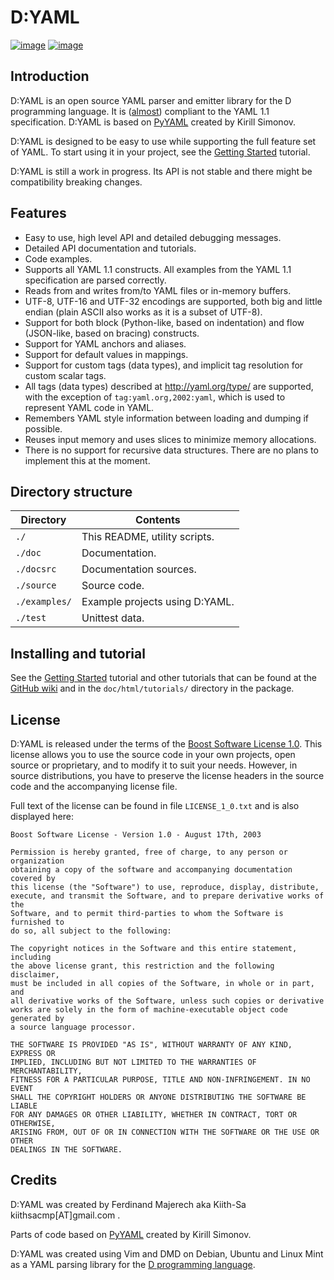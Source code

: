 # D:YAML

[![image](https://travis-ci.org/dlang-community/D-YAML.svg?branch=master)](https://travis-ci.org/dlang-community/D-YAML)
[![image](https://img.shields.io/dub/v/dyaml.svg)](http://code.dlang.org/packages/dyaml)

## Introduction

D:YAML is an open source YAML parser and emitter library for the D
programming language. It is
([almost](https://github.com/dlang-community/D-YAML/wiki/Differences-between-D:YAML-and-the-YAML-specification))
compliant to the YAML 1.1 specification. D:YAML is based on
[PyYAML](http://www.pyyaml.org) created by Kirill Simonov.

D:YAML is designed to be easy to use while supporting the full feature
set of YAML. To start using it in your project, see the [Getting
Started](https://github.com/dlang-community/D-YAML/wiki/Getting-Started)
tutorial.

D:YAML is still a work in progress. Its API is not stable and there
might be compatibility breaking changes.

## Features

  - Easy to use, high level API and detailed debugging messages.
  - Detailed API documentation and tutorials.
  - Code examples.
  - Supports all YAML 1.1 constructs. All examples from the YAML 1.1
    specification are parsed correctly.
  - Reads from and writes from/to YAML files or in-memory buffers.
  - UTF-8, UTF-16 and UTF-32 encodings are supported, both big and
    little endian (plain ASCII also works as it is a subset of UTF-8).
  - Support for both block (Python-like, based on indentation) and flow
    (JSON-like, based on bracing) constructs.
  - Support for YAML anchors and aliases.
  - Support for default values in mappings.
  - Support for custom tags (data types), and implicit tag resolution
    for custom scalar tags.
  - All tags (data types) described at <http://yaml.org/type/> are
    supported, with the exception of `tag:yaml.org,2002:yaml`, which is
    used to represent YAML code in YAML.
  - Remembers YAML style information between loading and dumping if
    possible.
  - Reuses input memory and uses slices to minimize memory allocations.
  - There is no support for recursive data structures. There are no
    plans to implement this at the moment.

## Directory structure

| Directory     | Contents                       |
|---------------|--------------------------------|
| `./`          | This README, utility scripts.  |
| `./doc`       | Documentation.                 |
| `./docsrc`    | Documentation sources.         |
| `./source`    | Source code.                   |
| `./examples/` | Example projects using D:YAML. |
| `./test`      | Unittest data.                 |

## Installing and tutorial

See the [Getting
Started](https://github.com/dlang-community/D-YAML/wiki/Getting-Started)
tutorial and other tutorials that can be found at the [GitHub
wiki](https://github.com/dlang-community/D-YAML/wiki) and in the
`doc/html/tutorials/` directory in the package.

## License

D:YAML is released under the terms of the [Boost Software
License 1.0](http://www.boost.org/LICENSE_1_0.txt). This license allows
you to use the source code in your own projects, open source or
proprietary, and to modify it to suit your needs. However, in source
distributions, you have to preserve the license headers in the source
code and the accompanying license file.

Full text of the license can be found in file `LICENSE_1_0.txt` and is
also displayed here:

    Boost Software License - Version 1.0 - August 17th, 2003
    
    Permission is hereby granted, free of charge, to any person or organization
    obtaining a copy of the software and accompanying documentation covered by
    this license (the "Software") to use, reproduce, display, distribute,
    execute, and transmit the Software, and to prepare derivative works of the
    Software, and to permit third-parties to whom the Software is furnished to
    do so, all subject to the following:
    
    The copyright notices in the Software and this entire statement, including
    the above license grant, this restriction and the following disclaimer,
    must be included in all copies of the Software, in whole or in part, and
    all derivative works of the Software, unless such copies or derivative
    works are solely in the form of machine-executable object code generated by
    a source language processor.
    
    THE SOFTWARE IS PROVIDED "AS IS", WITHOUT WARRANTY OF ANY KIND, EXPRESS OR
    IMPLIED, INCLUDING BUT NOT LIMITED TO THE WARRANTIES OF MERCHANTABILITY,
    FITNESS FOR A PARTICULAR PURPOSE, TITLE AND NON-INFRINGEMENT. IN NO EVENT
    SHALL THE COPYRIGHT HOLDERS OR ANYONE DISTRIBUTING THE SOFTWARE BE LIABLE
    FOR ANY DAMAGES OR OTHER LIABILITY, WHETHER IN CONTRACT, TORT OR OTHERWISE,
    ARISING FROM, OUT OF OR IN CONNECTION WITH THE SOFTWARE OR THE USE OR OTHER
    DEALINGS IN THE SOFTWARE.

## Credits

D:YAML was created by Ferdinand Majerech aka Kiith-Sa
kiithsacmp\[AT\]gmail.com .

Parts of code based on [PyYAML](http://www.pyyaml.org) created by Kirill
Simonov.

D:YAML was created using Vim and DMD on Debian, Ubuntu and Linux Mint as
a YAML parsing library for the [D programming
language](http://www.dlang.org).
